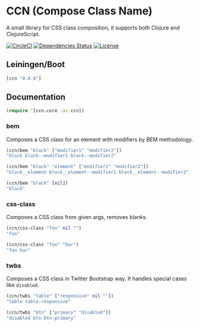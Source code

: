 CCN (Compose Class Name)
========================

A small library for CSS class composition, it supports both Clojure and ClojureScript.

[![CircleCI](https://circleci.com/gh/druids/ccn.svg?style=svg)](https://circleci.com/gh/druids/ccn)
[![Dependencies Status](https://jarkeeper.com/druids/ccn/status.png)](https://jarkeeper.com/druids/ccn)
[![License](https://img.shields.io/badge/MIT-Clause-blue.svg)](https://opensource.org/licenses/MIT)


Leiningen/Boot
--------------

```clojure
[ccn "0.0.0"]
```

Documentation
-------------

```clojure
(require '[ccn.core :as ccn])
```


### bem
Composes a CSS class for an element with modifiers by BEM methodology.

```clojure
(ccn/bem "block" ["modifier1" "modifier2"])
"block block--modifier1 block--modifier2"

(ccn/bem "block" "element" ["modifier1" "modifier2"])
"block__element block__element--modifier1 block__element--modifier2"

(ccn/bem "block" [nil])
"block"
```


### css-class
Composes a CSS class from given args, removes blanks.

```clojure
(ccn/css-class "foo" nil "")
"foo"

(ccn/css-class "foo" "bar")
"foo bar"
```


### twbs
Composes a CSS class in Twitter Bootstrap way. It handles special cases like `disabled`.

```clojure
(ccn/twbs "table" ["responsive" nil ""])
"table table-responsive"

(ccn/twbs "btn" ["primary" "disabled"])
"disabled btn btn-primary"
```
